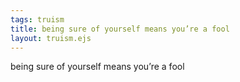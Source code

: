 ```yaml
---
tags: truism
title: being sure of yourself means you’re a fool
layout: truism.ejs
---
```


being sure of yourself means you’re a fool
